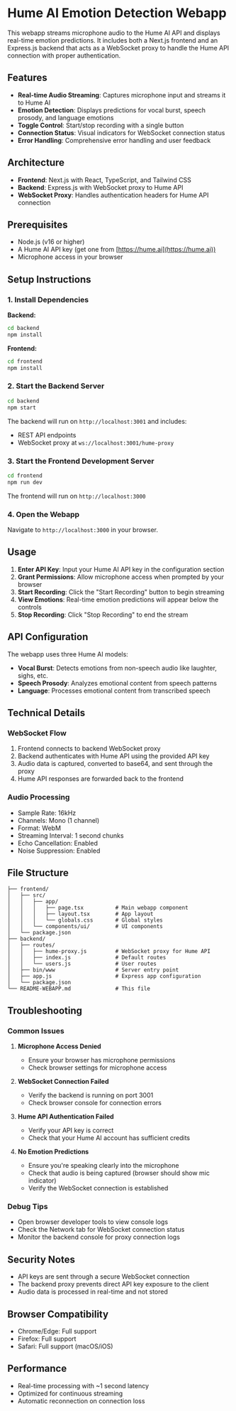 # Hume AI Emotion Detection Webapp

This webapp streams microphone audio to the Hume AI API and displays real-time emotion predictions. It includes both a Next.js frontend and an Express.js backend that acts as a WebSocket proxy to handle the Hume API connection with proper authentication.

## Features

- **Real-time Audio Streaming**: Captures microphone input and streams it to Hume AI
- **Emotion Detection**: Displays predictions for vocal burst, speech prosody, and language emotions
- **Toggle Control**: Start/stop recording with a single button
- **Connection Status**: Visual indicators for WebSocket connection status
- **Error Handling**: Comprehensive error handling and user feedback

## Architecture

- **Frontend**: Next.js with React, TypeScript, and Tailwind CSS
- **Backend**: Express.js with WebSocket proxy to Hume API
- **WebSocket Proxy**: Handles authentication headers for Hume API connection

## Prerequisites

- Node.js (v16 or higher)
- A Hume AI API key (get one from [https://hume.ai](https://hume.ai))
- Microphone access in your browser

## Setup Instructions

### 1. Install Dependencies

**Backend:**

```bash
cd backend
npm install
```

**Frontend:**

```bash
cd frontend
npm install
```

### 2. Start the Backend Server

```bash
cd backend
npm start
```

The backend will run on `http://localhost:3001` and includes:

- REST API endpoints
- WebSocket proxy at `ws://localhost:3001/hume-proxy`

### 3. Start the Frontend Development Server

```bash
cd frontend
npm run dev
```

The frontend will run on `http://localhost:3000`

### 4. Open the Webapp

Navigate to `http://localhost:3000` in your browser.

## Usage

1. **Enter API Key**: Input your Hume AI API key in the configuration section
2. **Grant Permissions**: Allow microphone access when prompted by your browser
3. **Start Recording**: Click the "Start Recording" button to begin streaming
4. **View Emotions**: Real-time emotion predictions will appear below the controls
5. **Stop Recording**: Click "Stop Recording" to end the stream

## API Configuration

The webapp uses three Hume AI models:

- **Vocal Burst**: Detects emotions from non-speech audio like laughter, sighs, etc.
- **Speech Prosody**: Analyzes emotional content from speech patterns
- **Language**: Processes emotional content from transcribed speech

## Technical Details

### WebSocket Flow

1. Frontend connects to backend WebSocket proxy
2. Backend authenticates with Hume API using the provided API key
3. Audio data is captured, converted to base64, and sent through the proxy
4. Hume API responses are forwarded back to the frontend

### Audio Processing

- Sample Rate: 16kHz
- Channels: Mono (1 channel)
- Format: WebM
- Streaming Interval: 1 second chunks
- Echo Cancellation: Enabled
- Noise Suppression: Enabled

## File Structure

```
├── frontend/
│   ├── src/
│   │   ├── app/
│   │   │   ├── page.tsx          # Main webapp component
│   │   │   ├── layout.tsx        # App layout
│   │   │   └── globals.css       # Global styles
│   │   └── components/ui/        # UI components
│   └── package.json
├── backend/
│   ├── routes/
│   │   ├── hume-proxy.js         # WebSocket proxy for Hume API
│   │   ├── index.js              # Default routes
│   │   └── users.js              # User routes
│   ├── bin/www                   # Server entry point
│   ├── app.js                    # Express app configuration
│   └── package.json
└── README-WEBAPP.md              # This file
```

## Troubleshooting

### Common Issues

1. **Microphone Access Denied**

   - Ensure your browser has microphone permissions
   - Check browser settings for microphone access

2. **WebSocket Connection Failed**

   - Verify the backend is running on port 3001
   - Check browser console for connection errors

3. **Hume API Authentication Failed**

   - Verify your API key is correct
   - Check that your Hume AI account has sufficient credits

4. **No Emotion Predictions**
   - Ensure you're speaking clearly into the microphone
   - Check that audio is being captured (browser should show mic indicator)
   - Verify the WebSocket connection is established

### Debug Tips

- Open browser developer tools to view console logs
- Check the Network tab for WebSocket connection status
- Monitor the backend console for proxy connection logs

## Security Notes

- API keys are sent through a secure WebSocket connection
- The backend proxy prevents direct API key exposure to the client
- Audio data is processed in real-time and not stored

## Browser Compatibility

- Chrome/Edge: Full support
- Firefox: Full support
- Safari: Full support (macOS/iOS)

## Performance

- Real-time processing with ~1 second latency
- Optimized for continuous streaming
- Automatic reconnection on connection loss
